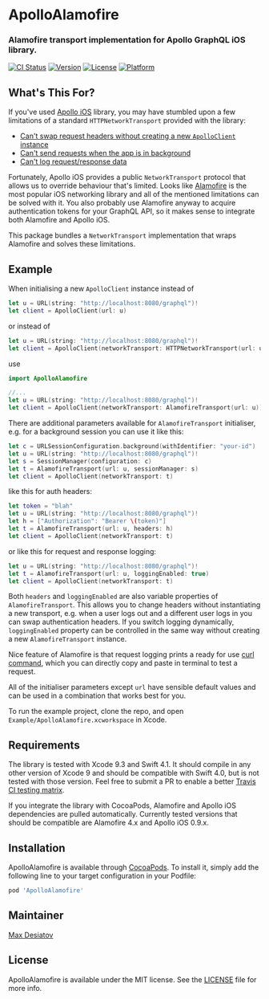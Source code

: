 # ApolloAlamofire

### Alamofire transport implementation for Apollo GraphQL iOS library. 

[![CI Status](https://img.shields.io/travis/graphql-community/ApolloAlamofire/master.svg?style=flat)](https://travis-ci.org/MaxDesiatov/ApolloAlamofire)
[![Version](https://img.shields.io/cocoapods/v/ApolloAlamofire.svg?style=flat)](https://cocoapods.org/pods/ApolloAlamofire)
[![License](https://img.shields.io/cocoapods/l/ApolloAlamofire.svg?style=flat)](https://cocoapods.org/pods/ApolloAlamofire)
[![Platform](https://img.shields.io/cocoapods/p/ApolloAlamofire.svg?style=flat)](https://cocoapods.org/pods/ApolloAlamofire)

## What's This For?

If you've used [Apollo iOS](https://github.com/apollographql/apollo-ios) library,
you may have stumbled upon a few limitations of a standard `HTTPNetworkTransport`
provided with the library:

* [Can't swap request headers without creating a new `ApolloClient` instance](https://github.com/apollographql/apollo-ios/issues/37)
* [Can't send requests when the app is in background](https://stackoverflow.com/questions/50089546/how-to-correctly-use-apollo-graphql-on-ios-with-background-session-configuration)
* [Can't log request/response data](https://github.com/apollographql/apollo-ios/pull/257)

Fortunately, Apollo iOS provides a public `NetworkTransport` protocol that allows 
us to override behaviour that's limited. Looks like [Alamofire](https://github.com/Alamofire/Alamofire)
is the most popular iOS networking library and all of the mentioned limitations can be solved 
with it. You also probably use Alamofire anyway to acquire authentication tokens for your 
GraphQL API, so it makes sense to integrate both Alamofire and Apollo iOS.

This package bundles a `NetworkTransport` implementation that wraps Alamofire
and solves these limitations.

## Example

When initialising a new `ApolloClient` instance instead of
```swift
let u = URL(string: "http://localhost:8080/graphql")!
let client = ApolloClient(url: u)
```
or instead of
```swift
let u = URL(string: "http://localhost:8080/graphql")!
let client = ApolloClient(networkTransport: HTTPNetworkTransport(url: u))
```

use

```swift
import ApolloAlamofire

//...
let u = URL(string: "http://localhost:8080/graphql")!
let client = ApolloClient(networkTransport: AlamofireTransport(url: u))
```

There are additional parameters available for `AlamofireTransport` initialiser, e.g. for 
a background session you can use it like this:

```swift
let c = URLSessionConfiguration.background(withIdentifier: "your-id")
let u = URL(string: "http://localhost:8080/graphql")!
let s = SessionManager(configuration: c)
let t = AlamofireTransport(url: u, sessionManager: s)
let client = ApolloClient(networkTransport: t)
```

like this for auth headers:


```swift
let token = "blah"
let u = URL(string: "http://localhost:8080/graphql")!
let h = ["Authorization": "Bearer \(token)"]
let t = AlamofireTransport(url: u, headers: h)
let client = ApolloClient(networkTransport: t)
```

or like this for request and response logging:

```swift
let u = URL(string: "http://localhost:8080/graphql")!
let t = AlamofireTransport(url: u, loggingEnabled: true)
let client = ApolloClient(networkTransport: t)
```

Both `headers` and `loggingEnabled` are also variable properties of `AlamofireTransport`.
This allows you to change headers without instantiating a new transport, e.g. when a user
logs out and a different user logs in you can swap authentication headers. If you switch 
logging dynamically, `loggingEnabled` property can be controlled in the same way 
without creating a new `AlamofireTransport` instance.

Nice feature of Alamofire is that request logging prints a ready for use 
[curl command](https://github.com/Alamofire/Alamofire/blob/master/Documentation/Usage.md#curl-command-output), which you can directly copy and paste in terminal to test a request.

All of the initialiser parameters except `url` have sensible default values and can be used
in a combination that works best for you.

To run the example project, clone the repo, and open `Example/ApolloAlamofire.xcworkspace` in Xcode.

## Requirements

The library is tested with Xcode 9.3 and Swift 4.1. It should compile in any other version of
Xcode 9 and should be compatible with Swift 4.0, but is not tested with those version. 
Feel free to submit a PR to enable a better [Travis CI testing matrix](https://github.com/graphql-community/ApolloAlamofire/blob/master/.travis.yml).

If you integrate the library with CocoaPods, Alamofire and Apollo iOS dependencies are 
pulled automatically. Currently tested versions that should be compatible are Alamofire 4.x
and Apollo iOS 0.9.x.

## Installation

ApolloAlamofire is available through [CocoaPods](https://cocoapods.org). To install
it, simply add the following line to your target configuration in your Podfile:

```ruby
pod 'ApolloAlamofire'
```

## Maintainer

[Max Desiatov](https://desiatov.com)

## License

ApolloAlamofire is available under the MIT license. See the [LICENSE](https://github.com/Alamofire/Alamofire/blob/master/LICENSE) file for more info.
